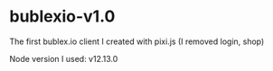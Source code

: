 # bublexio-v1.0
The first bublex.io client I created with pixi.js (I removed login, shop)

Node version I used: v12.13.0

